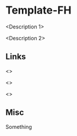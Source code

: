 # Template-FH

<Description 1>

<Description 2>
  
## Links

<<Website>>

<<ProjectRepo>>

<<ImageRepo>>

## Misc

Something